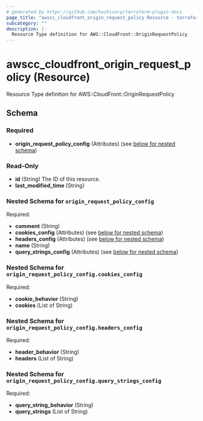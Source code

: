 ```yaml
---
# generated by https://github.com/hashicorp/terraform-plugin-docs
page_title: "awscc_cloudfront_origin_request_policy Resource - terraform-provider-awscc"
subcategory: ""
description: |-
  Resource Type definition for AWS::CloudFront::OriginRequestPolicy
---
```


# awscc_cloudfront_origin_request_policy (Resource)

Resource Type definition for AWS::CloudFront::OriginRequestPolicy



<!-- schema generated by tfplugindocs -->
## Schema

### Required

- **origin_request_policy_config** (Attributes) (see [below for nested schema](#nestedatt--origin_request_policy_config))

### Read-Only

- **id** (String) The ID of this resource.
- **last_modified_time** (String)

<a id="nestedatt--origin_request_policy_config"></a>
### Nested Schema for `origin_request_policy_config`

Required:

- **comment** (String)
- **cookies_config** (Attributes) (see [below for nested schema](#nestedatt--origin_request_policy_config--cookies_config))
- **headers_config** (Attributes) (see [below for nested schema](#nestedatt--origin_request_policy_config--headers_config))
- **name** (String)
- **query_strings_config** (Attributes) (see [below for nested schema](#nestedatt--origin_request_policy_config--query_strings_config))

<a id="nestedatt--origin_request_policy_config--cookies_config"></a>
### Nested Schema for `origin_request_policy_config.cookies_config`

Required:

- **cookie_behavior** (String)
- **cookies** (List of String)


<a id="nestedatt--origin_request_policy_config--headers_config"></a>
### Nested Schema for `origin_request_policy_config.headers_config`

Required:

- **header_behavior** (String)
- **headers** (List of String)


<a id="nestedatt--origin_request_policy_config--query_strings_config"></a>
### Nested Schema for `origin_request_policy_config.query_strings_config`

Required:

- **query_string_behavior** (String)
- **query_strings** (List of String)


